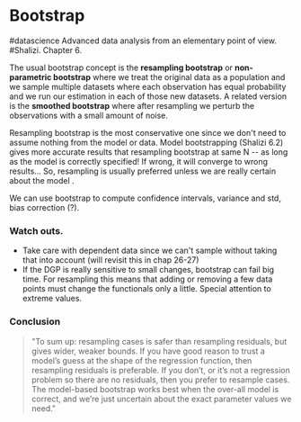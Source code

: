 # Bootstrap
#datascience
Advanced data analysis from an elementary point of view. #Shalizi. Chapter 6.

The usual bootstrap concept is the **resampling bootstrap** or **non-parametric bootstrap** where we treat the original data as a population and we sample multiple datasets where each observation has equal probability and we run our estimation in each of those new datasets.
A related version is the **smoothed bootstrap** where after resampling we perturb the observations with a small amount of noise.

Resampling bootstrap is the most conservative one since we don't need to assume nothing from the model or data. Model bootstrapping (Shalizi 6.2) gives more accurate results that resampling bootstrap at same N -- as long as the model is correctly specified! If wrong, it will converge to wrong results... So, resampling is usually preferred unless we are really certain about the model .

We can use bootstrap to compute confidence intervals, variance and std, bias correction (?).

### Watch outs.
* Take care with dependent data since we can't sample without taking that into account (will revisit this in chap 26-27)
* If the DGP is really sensitive to small changes, bootstrap can fail big time. For resampling this means that adding or removing a few data points must change the functionals only a little. Special attention to extreme values.

### Conclusion

> "To sum up: resampling cases is safer than resampling residuals, but gives wider, weaker bounds. If you have good reason to trust a model’s guess at the shape of the regression function, then resampling residuals is preferable. If you don’t, or it’s not a regression problem so there are no residuals, then you prefer to resample cases. The model-based bootstrap works best when the over-all model is correct, and we’re just uncertain about the exact parameter values we need."